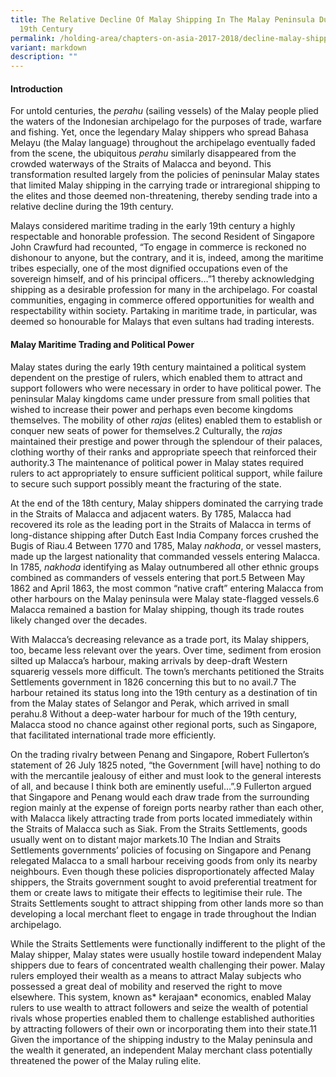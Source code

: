 ```yaml
---
title: The Relative Decline Of Malay Shipping In The Malay Peninsula During The
  19th Century
permalink: /holding-area/chapters-on-asia-2017-2018/decline-malay-shipping-peninsula/
variant: markdown
description: ""
---
```

#### **Introduction**
For untold centuries, the *perahu* (sailing vessels) of the Malay people plied
the waters of the Indonesian archipelago for the purposes of trade, warfare
and fishing. Yet, once the legendary Malay shippers who spread Bahasa
Melayu (the Malay language) throughout the archipelago eventually
faded from the scene, the ubiquitous *perahu* similarly disappeared from
the crowded waterways of the Straits of Malacca and beyond. This
transformation resulted largely from the policies of peninsular Malay states
that limited Malay shipping in the carrying trade or intraregional shipping
to the elites and those deemed non-threatening, thereby sending trade into a
relative decline during the 19th century.

Malays considered maritime trading in the early 19th century a highly
respectable and honorable profession. The second Resident of Singapore
John Crawfurd had recounted, “To engage in commerce is reckoned
no dishonour to anyone, but the contrary, and it is, indeed, among the
maritime tribes especially, one of the most dignified occupations even of the
sovereign himself, and of his principal officers…”1 thereby acknowledging shipping as a desirable profession for many in the archipelago. For coastal
communities, engaging in commerce offered opportunities for wealth and
respectability within society. Partaking in maritime trade, in particular, was
deemed so honourable for Malays that even sultans had trading interests.

#### **Malay Maritime Trading and Political Power**
Malay states during the early 19th century maintained a political system
dependent on the prestige of rulers, which enabled them to attract and
support followers who were necessary in order to have political power.
The peninsular Malay kingdoms came under pressure from small polities
that wished to increase their power and perhaps even become kingdoms
themselves. The mobility of other *rajas* (elites) enabled them to establish or
conquer new seats of power for themselves.2 Culturally, the *rajas* maintained
their prestige and power through the splendour of their palaces, clothing
worthy of their ranks and appropriate speech that reinforced their authority.3
The maintenance of political power in Malay states required rulers to act
appropriately to ensure sufficient political support, while failure to secure
such support possibly meant the fracturing of the state.

At the end of the 18th century, Malay shippers dominated the carrying
trade in the Straits of Malacca and adjacent waters. By 1785, Malacca had
recovered its role as the leading port in the Straits of Malacca in terms of
long-distance shipping after Dutch East India Company forces crushed the
Bugis of Riau.4 Between 1770 and 1785, Malay *nakhoda*, or vessel masters,
made up the largest nationality that commanded vessels entering Malacca.
In 1785, *nakhoda* identifying as Malay outnumbered all other ethnic groups
combined as commanders of vessels entering that port.5 Between May 1862
and April 1863, the most common “native craft” entering Malacca from
other harbours on the Malay peninsula were Malay state-flagged vessels.6 Malacca remained a bastion for Malay shipping, though its trade routes
likely changed over the decades.

With Malacca’s decreasing relevance as a trade port, its Malay shippers,
too, became less relevant over the years. Over time, sediment from erosion
silted up Malacca’s harbour, making arrivals by deep-draft Western squarerig
vessels more difficult. The town’s merchants petitioned the Straits
Settlements government in 1826 concerning this but to no avail.7 The
harbour retained its status long into the 19th century as a destination of tin
from the Malay states of Selangor and Perak, which arrived in small perahu.8
Without a deep-water harbour for much of the 19th century, Malacca stood
no chance against other regional ports, such as Singapore, that facilitated
international trade more efficiently.

On the trading rivalry between Penang and Singapore, Robert Fullerton’s
statement of 26 July 1825 noted, “the Government [will have] nothing
to do with the mercantile jealousy of either and must look to the general
interests of all, and because I think both are eminently useful…”.9
Fullerton argued that Singapore and Penang would each draw trade from
the surrounding region mainly at the expense of foreign ports nearby
rather than each other, with Malacca likely attracting trade from ports
located immediately within the Straits of Malacca such as Siak. From the
Straits Settlements, goods usually went on to distant major markets.10
The Indian and Straits Settlements governments’ policies of focusing on
Singapore and Penang relegated Malacca to a small harbour receiving
goods from only its nearby neighbours. Even though these policies
disproportionately affected Malay shippers, the Straits government sought
to avoid preferential treatment for them or create laws to mitigate their
effects to legitimise their rule. The Straits Settlements sought to attract
shipping from other lands more so than developing a local merchant fleet
to engage in trade throughout the Indian archipelago.

While the Straits Settlements were functionally indifferent to the plight of
the Malay shipper, Malay states were usually hostile toward independent
Malay shippers due to fears of concentrated wealth challenging their power.
Malay rulers employed their wealth as a means to attract Malay subjects who
possessed a great deal of mobility and reserved the right to move elsewhere.
This system, known as* kerajaan* economics, enabled Malay rulers to use
wealth to attract followers and seize the wealth of potential rivals whose
properties enabled them to challenge established authorities by attracting
followers of their own or incorporating them into their state.11 Given the
importance of the shipping industry to the Malay peninsula and the wealth
it generated, an independent Malay merchant class potentially threatened
the power of the Malay ruling elite.